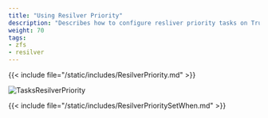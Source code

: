 ```yaml
---
title: "Using Resilver Priority"
description: "Describes how to configure resliver priority tasks on TrueNAS CORE."
weight: 70
tags:
- zfs
- resilver
---
```


{{< include file="/static/includes/ResilverPriority.md" >}}

![TasksResilverPriority](/images/CORE/Tasks/TasksResilverPriority.png "Scheduling Resilver Priority Times")

{{< include file="/static/includes/ResilverPrioritySetWhen.md" >}}